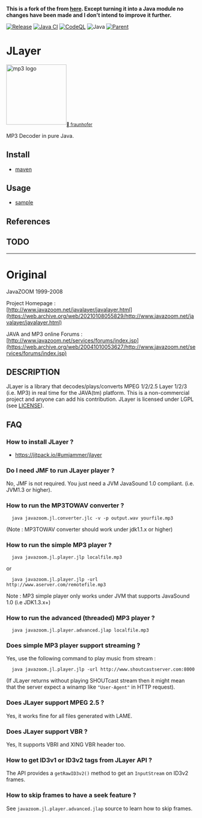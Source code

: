**This is a fork of the from [here](https://github.com/umjammer/jlayer/). Except turning it into a Java module no changes have been made and I don't intend to improve it further.**

[![Release](https://jitpack.io/v/umjammer/jlayer.svg)](https://jitpack.io/#umjammer/jlayer)
[![Java CI](https://github.com/umjammer/jlayer/actions/workflows/maven.yml/badge.svg)](https://github.com/umjammer/jlayer/actions/workflows/maven.yml)
[![CodeQL](https://github.com/umjammer/jlayer/actions/workflows/codeql-analysis.yml/badge.svg)](https://github.com/umjammer/jlayer/actions/workflows/codeql-analysis.yml)
![Java](https://img.shields.io/badge/Java-17-b07219)
[![Parent](https://img.shields.io/badge/Parent-mp3spi-pink)](https://github.com/umjammer/mp3spi)

# JLayer

<img alt="mp3 logo" src="https://github.com/umjammer/mp3spi/assets/493908/b718b78d-15c6-4356-a5ca-fca63ad7ffcb" width=160 /><sub><a href="https://www.iis.fraunhofer.de/de/ff/amm/unterhaltungselektronik/mp3.html">🅮 fraunhofer</a></sub>

MP3 Decoder in pure Java.

## Install

 * [maven](https://jitpack.io/#umjammer/jlayer)

## Usage

 * [sample](src/test/java/javazoom/jl/player/jlpTest.java)

## References

## TODO

----

# Original

 JavaZOOM 1999-2008

 Project Homepage :<br/>
   [http://www.javazoom.net/javalayer/javalayer.html](https://web.archive.org/web/20210108055829/http://www.javazoom.net/javalayer/javalayer.html) 

 JAVA and MP3 online Forums :<br/>
   [http://www.javazoom.net/services/forums/index.jsp](https://web.archive.org/web/20041010053627/http://www.javazoom.net/services/forums/index.jsp)

## DESCRIPTION

JLayer is a library that decodes/plays/converts MPEG 1/2/2.5 Layer 1/2/3
(i.e. MP3) in real time for the JAVA(tm) platform. This is a non-commercial project 
and anyone can add his contribution. JLayer is licensed under LGPL (see [LICENSE](LICENSE.txt)).


## FAQ

### How to install JLayer ?

 * https://jitpack.io/#umjammer/jlayer

### Do I need JMF to run JLayer player ?

  No, JMF is not required. You just need a JVM JavaSound 1.0 compliant.
  (i.e. JVM1.3 or higher).

### How to run the MP3TOWAV converter ?

```
  java javazoom.jl.converter.jlc -v -p output.wav yourfile.mp3
```

  (Note : MP3TOWAV converter should work under jdk1.1.x or higher)

### How to run the simple MP3 player ?

```
  java javazoom.jl.player.jlp localfile.mp3
```

   or

```
  java javazoom.jl.player.jlp -url http://www.aserver.com/remotefile.mp3
```

  Note : MP3 simple player only works under JVM that supports JavaSound 1.0 (i.e JDK1.3.x+)

### How to run the advanced (threaded) MP3 player ?

```
  java javazoom.jl.player.advanced.jlap localfile.mp3
```

### Does simple MP3 player support streaming ?

  Yes, use the following command to play music from stream :

```
  java javazoom.jl.player.jlp -url http://www.shoutcastserver.com:8000
```

  (If JLayer returns without playing SHOUTcast stream then it might mean 
   that the server expect a winamp like `"User-Agent"` in HTTP request).

### Does JLayer support MPEG 2.5 ?

  Yes, it works fine for all files generated with LAME.

### Does JLayer support VBR ?

  Yes, It supports VBRI and XING VBR header too. 

### How to get ID3v1 or ID3v2 tags from JLayer API ?

  The API provides a `getRawID3v2()` method to get an `InputStream` on ID3v2 frames.

### How to skip frames to have a seek feature ?

  See `javazoom.jl.player.advanced.jlap` source to learn how to skip frames.
